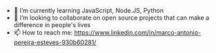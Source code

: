 - 🌱 I’m currently learning JavaScript, Node.JS, Python
- 👯 I’m looking to collaborate on open source projects that can make a difference in people's lives
- 📫 How to reach me: https://www.linkedin.com/in/marco-antonio-pereira-esteves-930b60281/
